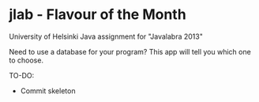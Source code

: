 jlab - Flavour of the Month
====

University of Helsinki Java assignment for "Javalabra 2013"

Need to use a database for your program? This app will tell you which one to choose.

TO-DO:
* Commit skeleton
